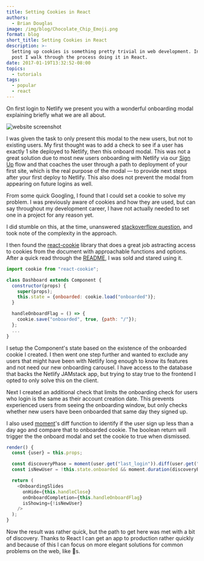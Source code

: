```yaml
---
title: Setting Cookies in React
authors:
  - Brian Douglas
image: /img/blog/Chocolate_Chip_Emoji.png
format: blog
short_title: Setting Cookies in React
description: >-
  Setting up cookies is something pretty trivial in web development. In this
  post I walk through the process doing it in React.
date: 2017-01-19T13:32:52-08:00
topics:
  - tutorials
tags:
  - popular
  - react
---
```


On first login to Netlify we present you with a wonderful onboarding modal explaining briefly what we are all about.

![website screenshot](/img/blog/welcome-carousel.png)

I was given the task to only present this modal to the new users, but not to existing users. My first thought was to add a check to see if a user has exactly 1 site deployed to Netlify, then this onboard modal. This was not a great solution due to most new users onboarding with Netlify via our [Sign Up](https://app.netlify.com/signup) flow and that coaches the user through a path to deployment of your first site, which is the real purpose of the modal — to provide next steps after your first deploy to Netlify. This also does not prevent the modal from appearing on future logins as well.

From some quick Googling, I found that I could set a cookie to solve my problem. I was previously aware of cookies and how they are used, but can say throughout my development career, I have not actually needed to set one in a project for any reason yet.

I did stumble on this, at the time, unanswered [stackoverflow question](http://stackoverflow.com/questions/39826992/how-can-i-do-to-set-cookie-in-the-react-code), and took note of the complexity in the approach.

I then found the [react-cookie](https://github.com/thereactivestack/react-cookie) library that does a great job astracting access to cookies from the document with approachable functions and options. After a quick read through the [README](https://github.com/thereactivestack/react-cookie/blob/master/README.md), I was sold and stared using it.

```js
import cookie from "react-cookie";

class Dashboard extends Component {
  constructor(props) {
    super(props);
    this.state = {onboarded: cookie.load("onboarded")};
  }

  handleOnboardFlag = () => {
    cookie.save("onboarded", true, {path: "/"});
  };
  ...
}
```

I setup the Component's state based on the existence of the onboarded cookie I created. I then went one step further and wanted to exclude any users that might have
been with Netlify long enough to know its features and not need our new
onboarding carousel. I have access to the database that backs the
Netlify JAMstack app, but trying to stay true to the frontend I opted
to only solve this on the client.

Next I created an additional check that limits the onboarding check for users
who login is the same as their account creation date. This prevents
experienced users from seeing the onboarding window, but only checks
whether new
users have been onboarded that same day they signed up.

I also used [moment](http://momentjs.com/)'s diff function to identify if the
user sign up less than a day ago and compare that to onboarded cookie.
The boolean return will trigger the the onboard modal and set the cookie
to true when dismissed.

```js
render() {
  const {user} = this.props;

  const discoveryPhase = moment(user.get("last_login")).diff(user.get("created_at"));
  const isNewUser = !this.state.onboarded && moment.duration(discoveryPhase).asDays() < 1;

  return (
    <OnboardingSlides
      onHide={this.handleClose}
      onOnboardCompletion={this.handleOnboardFlag}
      isShowing={!isNewUser}
    />
  );
}
```
Now the result was rather quick, but the path to get here was met with a
bit of discovery. Thanks to React I can get an app to
production rather quickly and because of this I can focus on more
elegant solutions for common problems on the web, like 🍪s.
